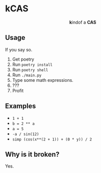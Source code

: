 # kCAS

<center><b>k</b>indof a <b>CAS</b></center>


## Usage

If you say so.

1. Get poetry
2. Run `poetry install`
3. Run `poetry shell`
4. Run `./main.py`
5. Type some math expressions.
6. ???
7. Profit


## Examples

- `1 + 1`
- `b = 2 ** a`
- `a = 5`
- `-a / sin(12)`
- `simp (cos(x**(2 + 1)) + (0 * y)) / 2`

## Why is it broken?

Yes.
